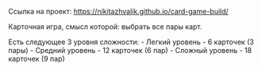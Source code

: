 Ссылка на проект: https://nikitazhvalik.github.io/card-game-build/

Карточная игра, смысл которой: выбрать все пары карт.

Есть следующее 3 уровня сложности:
    - Легкий уровень - 6 карточек (3 пары)
    - Средний уровень - 12 карточек (6 пар)
    - Сложный уровень - 18 карточек (9 пар)
